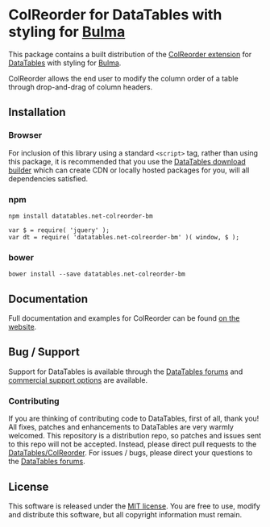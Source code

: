 # ColReorder for DataTables with styling for [Bulma](https://bulma.io/)

This package contains a built distribution of the [ColReorder extension](https://datatables.net/extensions/ColReorder) for [DataTables](https://datatables.net/) with styling for [Bulma](https://bulma.io/).

ColReorder allows the end user to modify the column order of a table through drop-and-drag of column headers.


## Installation

### Browser

For inclusion of this library using a standard `<script>` tag, rather than using this package, it is recommended that you use the [DataTables download builder](//datatables.net/download) which can create CDN or locally hosted packages for you, will all dependencies satisfied.

### npm

```
npm install datatables.net-colreorder-bm
```

```
var $ = require( 'jquery' );
var dt = require( 'datatables.net-colreorder-bm' )( window, $ );
```

### bower

```
bower install --save datatables.net-colreorder-bm
```



## Documentation

Full documentation and examples for ColReorder can be found [on the website](https://datatables.net/extensions/colreorder).


## Bug / Support

Support for DataTables is available through the [DataTables forums](//datatables.net/forums) and [commercial support options](//datatables.net/support) are available.


### Contributing

If you are thinking of contributing code to DataTables, first of all, thank you! All fixes, patches and enhancements to DataTables are very warmly welcomed. This repository is a distribution repo, so patches and issues sent to this repo will not be accepted. Instead, please direct pull requests to the [DataTables/ColReorder](http://github.com/DataTables/ColReorder). For issues / bugs, please direct your questions to the [DataTables forums](//datatables.net/forums).


## License

This software is released under the [MIT license](//datatables.net/license). You are free to use, modify and distribute this software, but all copyright information must remain.

